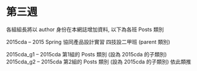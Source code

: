 # 第三週

各組組長將以 author 身份在本網誌增加資料, 以下為各班 Posts 類別

2015cda – 2015 Spring 協同產品設計實習 四技設二甲班 (parent 類別)

2015cda_g1 – 2015cda 第1組的 Posts 類別 (設為 2015cda 的子類別)
2015cda_g2 – 2015cda 第2組的 Posts 類別 (設為 2015cda 的子類別)
依此類推